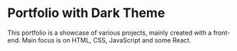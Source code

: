 # Portfolio with Dark Theme

This portfolio is a showcase of various projects, mainly created with a front-end. Main focus is on HTML, CSS, JavaScript and some React.